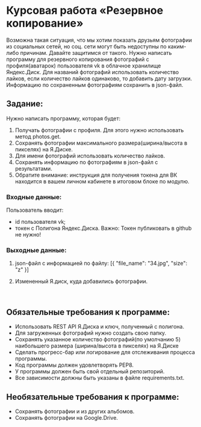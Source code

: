 # Курсовая работа «Резервное копирование»
Возможна такая ситуация, что мы хотим показать друзьям фотографии из социальных сетей, но соц. сети могут быть недоступны по каким-либо причинам. Давайте защитимся от такого.
Нужно написать программу для резервного копирования фотографий с профиля(аватарок) пользователя vk в облачное хранилище Яндекс.Диск.
Для названий фотографий использовать количество лайков, если количество лайков одинаково, то добавить дату загрузки.
Информацию по сохраненным фотографиям сохранить в json-файл.

## Задание:
Нужно написать программу, которая будет:

1. Получать фотографии с профиля. Для этого нужно использовать метод photos.get.
2. Сохранять фотографии максимального размера(ширина/высота в пикселях) на Я.Диске.
3. Для имени фотографий использовать количество лайков.
4. Сохранять информацию по фотографиям в json-файл с результатами.
5. Обратите внимание: инструкция для получения токена для ВК находится в вашем личном кабинете в итоговом блоке по модулю.

### Входные данные:
Пользователь вводит:

- id пользователя vk;
- токен с Полигона Яндекс.Диска. Важно: Токен публиковать в github не нужно!

### Выходные данные:
1. json-файл с информацией по файлу:
    [{
    "file_name": "34.jpg",
    "size": "z"
    }]

2. Измененный Я.диск, куда добавились фотографии.

​​
## Обязательные требования к программе:

- Использовать REST API Я.Диска и ключ, полученный с полигона.
- Для загруженных фотографий нужно создать свою папку.
- Сохранять указанное количество фотографий(по умолчанию 5) наибольшего размера (ширина/высота в пикселях) на Я.Диске
- Сделать прогресс-бар или логирование для отслеживания процесса программы.
- Код программы должен удовлетворять PEP8.
- У программы должен быть свой отдельный репозиторий.
- Все зависимости должны быть указаны в файле requiremеnts.txt.​

## Необязательные требования к программе:

- Сохранять фотографии и из других альбомов.
- Сохранять фотографии на Google.Drive.